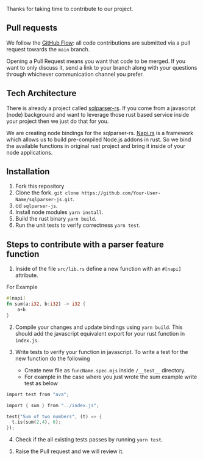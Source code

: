Thanks for taking time to contribute to our project.

## Pull requests

We follow the [GitHub Flow](https://docs.github.com/en/get-started/quickstart/github-flow): all code contributions are submitted via a pull request towards the `main` branch.

Opening a Pull Request means you want that code to be merged. If you want to only discuss it, send a link to your branch along with your questions through whichever communication channel you prefer.

## Tech Architecture

There is already a project called [sqlparser-rs](https://github.com/sqlparser-rs/sqlparser-rs). If you come from a javascript (node) background and want to leverage those rust based service inside your project then we just do that for you. 

We are creating node bindings for the sqlparser-rs. [Napi.rs](https://napi.rs/) is a framework which allows us to build pre-compiled Node.js addons in rust. So we bind the available functions in original rust project and bring it inside of your node applications.

## Installation

1. Fork this repository
2. Clone the fork.  `git clone https://github.com/Your-User-Name/sqlparser-js.git`.
3. cd `sqlparser-js`.
4. Install node modules `yarn install`.
5. Build the rust binary `yarn build`.
6. Run the unit tests to verify correctness `yarn test`.

## Steps to contribute with a parser feature function

1. Inside of the file `src/lib.rs` define a new function with an `#[napi]` attribute.

For Example
```rust
#[napi]
fn sum(a:i32, b:i32) -> i32 {
    a+b
}
```

2. Compile your changes and update bindings using `yarn build`. This should add the javascript equivalent export for your rust function in `index.js`.

3. Write tests to verify your function in javascript. To write a test for the new function do the following
    - Create new file as `funcName.spec.mjs` inside `/__test__` directory.
    - For example in the case where you just wrote the sum example write test as below

```rust
import test from "ava";

import { sum } from "../index.js";

test("Sum of two numbers", (t) => {
  t.is(sum(2,4), 6);
});
```

4. Check if the all existing tests passes by running `yarn test`.

5. Raise the Pull request and we will review it.
